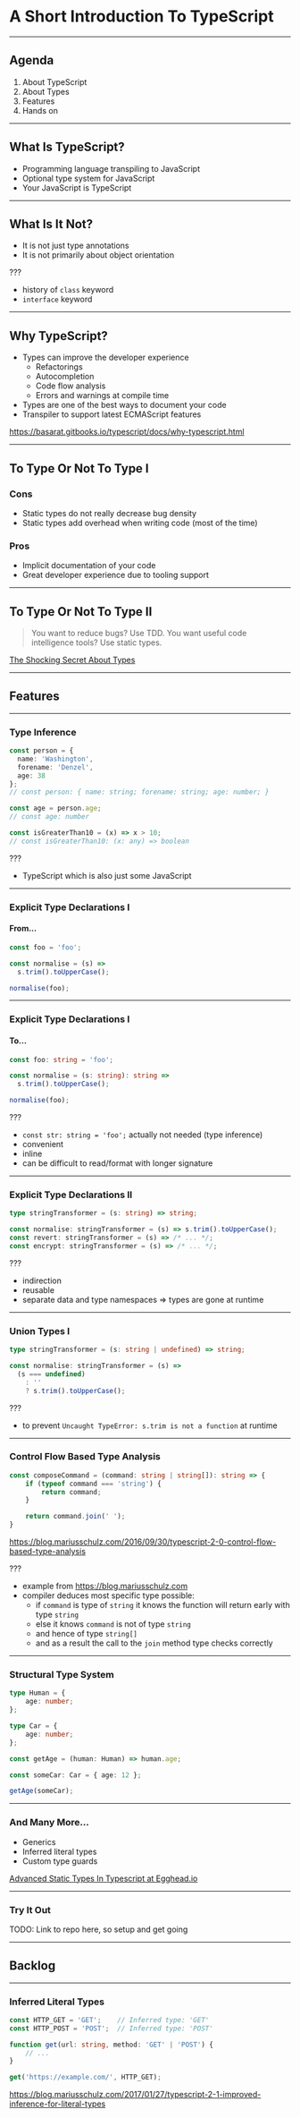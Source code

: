 # A Short Introduction To TypeScript

---

## Agenda

1. About TypeScript
2. About Types
3. Features
4. Hands on

---

## What Is TypeScript?

* Programming language transpiling to JavaScript
* Optional type system for JavaScript
* Your JavaScript is TypeScript

---

## What Is It Not?

* It is not just type annotations
* It is not primarily about object orientation

???

* history of `class` keyword
* `interface` keyword

---

## Why TypeScript?

* Types can improve the developer experience
  * Refactorings
  * Autocompletion
  * Code flow analysis
  * Errors and warnings at compile time
* Types are one of the best ways to document your code
* Transpiler to support latest ECMAScript features

<span class="footnote">
  <span class= "footnote-dot"></span>
  <a href="https://basarat.gitbooks.io/typescript/docs/why-typescript.html">https://basarat.gitbooks.io/typescript/docs/why-typescript.html</a>
</span>

---

## To Type Or Not To Type I

### Cons

* Static types do not really decrease bug density
* Static types add overhead when writing code (most of the time)

### Pros

* Implicit documentation of your code
* Great developer experience due to tooling support

---

## To Type Or Not To Type II

> You want to reduce bugs? Use TDD. You want useful code intelligence tools? Use static types.

<span class="footnote">
  <span class= "footnote-dot"></span>
  <a href="https://medium.com/javascript-scene/the-shocking-secret-about-static-types-514d39bf30a3">The Shocking Secret About Types</a>
</span>

---

## Features

---

### Type Inference

```ts
const person = {
  name: 'Washington',
  forename: 'Denzel',
  age: 38
};
// const person: { name: string; forename: string; age: number; }

const age = person.age;
// const age: number

const isGreaterThan10 = (x) => x > 10;
// const isGreaterThan10: (x: any) => boolean

```

???

* TypeScript which is also just some JavaScript

---

### Explicit Type Declarations I

#### From...

```ts
const foo = 'foo';

const normalise = (s) =>
  s.trim().toUpperCase();

normalise(foo);
```

---

### Explicit Type Declarations I

#### To...

```ts
const foo: string = 'foo';

const normalise = (s: string): string =>
  s.trim().toUpperCase();

normalise(foo);
```

???

* `const str: string = 'foo';` actually not needed (type inference)
* convenient
* inline
* can be difficult to read/format with longer signature

---

### Explicit Type Declarations II

```ts
type stringTransformer = (s: string) => string;

const normalise: stringTransformer = (s) => s.trim().toUpperCase();
const revert: stringTransformer = (s) => /* ... */;
const encrypt: stringTransformer = (s) => /* ... */;
```

???

* indirection
* reusable
* separate data and type namespaces => types are gone at runtime

---

### Union Types I

```ts
type stringTransformer = (s: string | undefined) => string;

const normalise: stringTransformer = (s) =>
  (s === undefined)
    : ''
    ? s.trim().toUpperCase();

```

???

* to prevent `Uncaught TypeError: s.trim is not a function` at runtime

---

### Control Flow Based Type Analysis

```ts
const composeCommand = (command: string | string[]): string => {
    if (typeof command === 'string') {
        return command;
    }

    return command.join(' ');
}
```

<span class="footnote">
  <span class= "footnote-dot"></span>
  <a href="https://blog.mariusschulz.com/2016/09/30/typescript-2-0-control-flow-based-type-analysis">
    https://blog.mariusschulz.com/2016/09/30/typescript-2-0-control-flow-based-type-analysis
  </a>
</span>

???

* example from https://blog.mariusschulz.com
* compiler deduces most specific type possible:
  * if `command` is type of `string` it knows the function will return early with type `string`
  * else it knows `command` is not of type `string`
  * and hence of type `string[]`
  * and as a result the call to the `join` method type checks correctly

---

### Structural Type System

```ts
type Human = {
    age: number;
};

type Car = {
    age: number;
};

const getAge = (human: Human) => human.age;

const someCar: Car = { age: 12 };

getAge(someCar);
```

---

### And Many More...

* Generics
* Inferred literal types
* Custom type guards

<span class="footnote">
  <span class= "footnote-dot"></span>
  <a href="https://blog.mariusschulz.com/2017/11/09/advanced-static-types-in-typescript">
    Advanced Static Types In Typescript at Egghead.io
  </a>
</span>

---

### Try It Out

TODO: Link to repo here, so setup and get going

---

## Backlog

---

### Inferred Literal Types

```ts
const HTTP_GET = 'GET';    // Inferred type: 'GET'
const HTTP_POST = 'POST';  // Inferred type: 'POST'

function get(url: string, method: 'GET' | 'POST') {
    // ...
}

get('https://example.com/', HTTP_GET);
```

https://blog.mariusschulz.com/2017/01/27/typescript-2-1-improved-inference-for-literal-types
